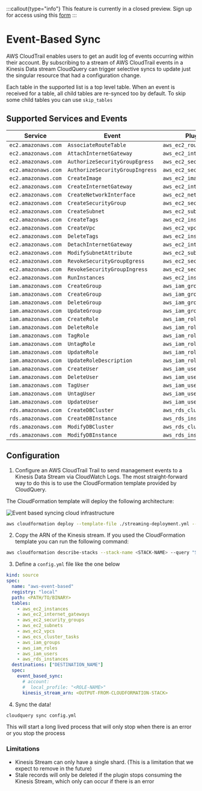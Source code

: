 :::callout{type="info"}
This feature is currently in a closed preview. Sign up for access using this [form](https://cloudquery.typeform.com/to/Dvdn6P2u)
:::

# Event-Based Sync

AWS CloudTrail enables users to get an audit log of events occurring within their account. By subscribing to a stream of AWS CloudTrail events in a Kinesis Data stream CloudQuery can trigger selective syncs to update just the singular resource that had a configuration change. 

Each table in the supported list is a top level table. When an event is received for a table, all child tables are re-synced too by default. To skip some child tables you can use `skip_tables`

## Supported Services and Events

| Service             | Event                           | Plugin table                 |
|---------------------|---------------------------------|------------------------------|
| `ec2.amazonaws.com` | `AssociateRouteTable`           | `aws_ec2_route_tables`       |
| `ec2.amazonaws.com` | `AttachInternetGateway`         | `aws_ec2_internet_gateways`  |
| `ec2.amazonaws.com` | `AuthorizeSecurityGroupEgress`  | `aws_ec2_security_groups`    |
| `ec2.amazonaws.com` | `AuthorizeSecurityGroupIngress` | `aws_ec2_security_groups`    |
| `ec2.amazonaws.com` | `CreateImage`                   | `aws_ec2_images`             |
| `ec2.amazonaws.com` | `CreateInternetGateway`         | `aws_ec2_internet_gateways`  |
| `ec2.amazonaws.com` | `CreateNetworkInterface`        | `aws_ec2_network_interfaces` |
| `ec2.amazonaws.com` | `CreateSecurityGroup`           | `aws_ec2_security_groups`    |
| `ec2.amazonaws.com` | `CreateSubnet`                  | `aws_ec2_subnets`            |
| `ec2.amazonaws.com` | `CreateTags`                    | `aws_ec2_instances`          |
| `ec2.amazonaws.com` | `CreateVpc`                     | `aws_ec2_vpcs`               |
| `ec2.amazonaws.com` | `DeleteTags`                    | `aws_ec2_instances`          |
| `ec2.amazonaws.com` | `DetachInternetGateway`         | `aws_ec2_internet_gateways`  |
| `ec2.amazonaws.com` | `ModifySubnetAttribute`         | `aws_ec2_subnets`            |
| `ec2.amazonaws.com` | `RevokeSecurityGroupEgress`     | `aws_ec2_security_groups`    |
| `ec2.amazonaws.com` | `RevokeSecurityGroupIngress`    | `aws_ec2_security_groups`    |
| `ec2.amazonaws.com` | `RunInstances`                  | `aws_ec2_instances`          |
| `iam.amazonaws.com` | `CreateGroup`                   | `aws_iam_groups`             |
| `iam.amazonaws.com` | `CreateGroup`                   | `aws_iam_groups`             |
| `iam.amazonaws.com` | `DeleteGroup`                   | `aws_iam_groups`             |
| `iam.amazonaws.com` | `UpdateGroup`                   | `aws_iam_groups`             |
| `iam.amazonaws.com` | `CreateRole`                    | `aws_iam_roles`              |
| `iam.amazonaws.com` | `DeleteRole`                    | `aws_iam_roles`              |
| `iam.amazonaws.com` | `TagRole`                       | `aws_iam_roles`              |
| `iam.amazonaws.com` | `UntagRole`                     | `aws_iam_roles`              |
| `iam.amazonaws.com` | `UpdateRole`                    | `aws_iam_roles`              |
| `iam.amazonaws.com` | `UpdateRoleDescription`         | `aws_iam_roles`              |
| `iam.amazonaws.com` | `CreateUser`                    | `aws_iam_users`              |
| `iam.amazonaws.com` | `DeleteUser`                    | `aws_iam_users`              |
| `iam.amazonaws.com` | `TagUser`                       | `aws_iam_users`              |
| `iam.amazonaws.com` | `UntagUser`                     | `aws_iam_users`              |
| `iam.amazonaws.com` | `UpdateUser`                    | `aws_iam_users`              |
| `rds.amazonaws.com` | `CreateDBCluster`               | `aws_rds_clusters`           |
| `rds.amazonaws.com` | `CreateDBInstance`              | `aws_rds_instances`          |
| `rds.amazonaws.com` | `ModifyDBCluster`               | `aws_rds_clusters`           |
| `rds.amazonaws.com` | `ModifyDBInstance`              | `aws_rds_instances`          |

## Configuration

1. Configure an AWS CloudTrail Trail to send management events to a Kinesis Data Stream via CloudWatch Logs. The most straight-forward way to do this is to use the CloudFormation template provided by CloudQuery.

The CloudFormation template will deploy the following architecture:

![Event based syncing cloud infrastructure](https://docs.cloudquery.io/images/docs/aws/event-based-sync-architecture.png)


```bash
aws cloudformation deploy --template-file ./streaming-deployment.yml --stack-name <STACK-NAME> --capabilities CAPABILITY_IAM --disable-rollback --region <DESIRED-REGION>
```



2. Copy the ARN of the Kinesis stream. If you used the CloudFormation template you can run the following command:
```bash
aws cloudformation describe-stacks --stack-name <STACK-NAME> --query "Stacks[].Outputs" --region <DESIRED-REGION>
```

3. Define a `config.yml` file like the one below

``` yaml
kind: source
spec:
  name: "aws-event-based"
  registry: "local"
  path: <PATH/TO/BINARY>
  tables:
    - aws_ec2_instances
    - aws_ec2_internet_gateways
    - aws_ec2_security_groups
    - aws_ec2_subnets
    - aws_ec2_vpcs
    - aws_ecs_cluster_tasks
    - aws_iam_groups
    - aws_iam_roles
    - aws_iam_users
    - aws_rds_instances
  destinations: ["DESTINATION_NAME"]
  spec:
    event_based_sync:
      # account:
      #  local_profile: "<ROLE-NAME>"
      kinesis_stream_arn: <OUTPUT-FROM-CLOUDFORMATION-STACK>
```

4. Sync the data! 
```bash
cloudquery sync config.yml
```

This will start a long lived process that will only stop when there is an error or you stop the process


### Limitations
- Kinesis Stream can only have a single shard. (This is a limitation that we expect to remove in the future)
- Stale records will only be deleted if the plugin stops consuming the Kinesis Stream, which only can occur if there is an error
